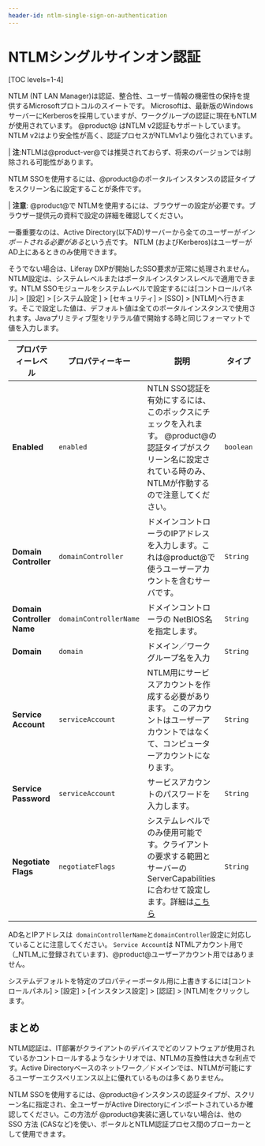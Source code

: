 ```yaml
---
header-id: ntlm-single-sign-on-authentication
---
```


# NTLMシングルサインオン認証

[TOC levels=1-4]

NTLM (NT LAN Manager)は認証、整合性、ユーザー情報の機密性の保持を提供するMicrosoftプロトコルのスイートです。
Microsoftは、最新版のWindowsサーバーにKerberosを採用していますが、ワークグループの認証に現在もNTLMが使用されています。 @product@ はNTLM v2認証もサポートしています。 NTLM v2はより安全性が高く、認証プロセスがNTLMv1より強化されています。


| **注**:NTLMは@product-ver@では推奨されておらず、将来のバージョンでは削除される可能性があります。

NTLM SSOを使用するには、@product@のポータルインスタンスの認証タイプをスクリーン名に設定することが条件です。


| **注意**: @product@で NTLMを使用するには、ブラウザーの設定が必要です。ブラウザー提供元の資料で設定の詳細を確認してください。

一番重要なのは、Active Directory(以下AD)サーバーから全てのユーザーが*インポートされる必要がある*という点です。
NTLM (およびKerberos)はユーザーがAD上にあるときのみ使用できます。


そうでない場合は、Liferay DXPが開始したSSO要求が正常に処理されません。NTLM設定は、システムレベルまたはポータルインスタンスレベルで適用できます。NTLM SSOモジュールをシステムレベルで設定するには[コントロールパネル] > [設定] > [システム設定 ] > [セキュリティ] > [SSO] > [NTLM]へ行きます。そこで設定した値は、デフォルト値は全てのポータルインスタンスで使用されます。Javaプリミティブ型をリテラル値で開始する時と同じフォーマットで値を入力します。

| プロパティーレベル | プロパティーキー | 説明 | タイプ |
---- | ---- | ---- | ----
| **Enabled** | `enabled` | NTLN SSO認証を有効にするには、このボックスにチェックを入れます。 @product@の認証タイプがスクリーン名に設定されている時のみ、NTLMが作動するので注意してください。 | `boolean` |
| **Domain Controller** | `domainController` | ドメインコントローラのIPアドレスを入力します。これは@product@で使うユーザーアカウントを含むサーバです。 | `String` |
| **Domain Controller Name** | `domainControllerName` | ドメインコントローラの NetBIOS名を指定します。 | `String` |
| **Domain** | `domain` | ドメイン／ワークグループ名を入力 | `String` |
| **Service Account** | `serviceAccount` | NTLM用にサービスアカウントを作成する必要があります。 このアカウントはユーザーアカウントではなくて、コンピューターアカウントになります。 | `String` |
| **Service Password** | `serviceAccount` | サービスアカウントのパスワードを入力します。 | `String` |
| **Negotiate Flags** | `negotiateFlags` | システムレベルでのみ使用可能です。クライアントの要求する範囲とサーバーのServerCapabilitiesに合わせて設定します。詳細は[こちら](http://msdn.microsoft.com/en-us/library/cc717152%28v=PROT.10%29.aspx) | `String` |


AD名とIPアドレスは` domainControllerName`と`domainController`設定に対応していることに注意してください。
`Service Account`は NTMLアカウント用で（_NTLM_に登録されています)、@product@ユーザーアカウント用ではありません。

システムデフォルトを特定のプロパティーポータル用に上書きするには[コントロールパネル] > [設定] > [インスタンス設定] > [認証] > [NTLM]をクリックします。


## まとめ

NTLM認証は、IT部署がクライアントのデバイスでどのソフトウェアが使用されているかコントロールするようなシナリオでは、NTLMの互換性は大きな利点です。Active Directoryベースのネットワーク／ドメインでは、NTLMが可能にするユーザーエクスペリエンス以上に優れているものは多くありません。


NTLM SSOを使用するには、@product@インスタンスの認証タイプが、スクリーン名に指定され、全ユーザーがActive Directoryにインポートされているか確認してください。この方法が @product@実装に適していない場合は、他の SSO 方法 (CASなど)を使い、ポータルとNTLM認証プロセス間のブローカーとして使用できます。
